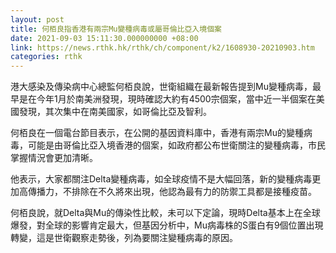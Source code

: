 ```yaml
---
layout: post
title: 何栢良指香港有兩宗Mu變種病毒或屬哥倫比亞入境個案
date: 2021-09-03 15:11:30.000000000 +08:00
link: https://news.rthk.hk/rthk/ch/component/k2/1608930-20210903.htm
categories: rthk
---
```


港大感染及傳染病中心總監何栢良說，世衛組織在最新報告提到Mu變種病毒，最早是在今年1月於南美洲發現，現時確認大約有4500宗個案，當中近一半個案在美國發現，其次集中在南美國家，如哥倫比亞及智利。

何栢良在一個電台節目表示，在公開的基因資料庫中，香港有兩宗Mu的變種病毒，可能是由哥倫比亞入境香港的個案，如政府都公布世衛關注的變種病毒，市民掌握情況會更加清晰。

他表示，大家都關注Delta變種病毒，如全球疫情不是大幅回落，新的變種病毒更加高傳播力，不排除在不久將來出現，他認為最有力的防禦工具都是接種疫苗。

何栢良說，就Delta與Mu的傳染性比較，未可以下定論，現時Delta基本上在全球爆發，對全球的影響肯定最大，但基因分析中，Mu病毒株的S蛋白有9個位置出現轉變，這是世衛觀察走勢後，列為要關注變種病毒的原因。

